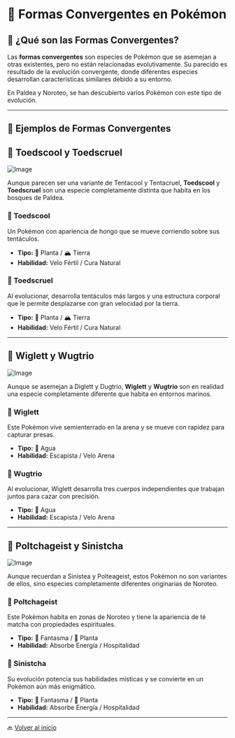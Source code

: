 # 🔄 Formas Convergentes en Pokémon  

## 🔄 ¿Qué son las Formas Convergentes?  

Las **formas convergentes** son especies de Pokémon que se asemejan a otras existentes, pero no están relacionadas evolutivamente. Su parecido es resultado de la evolución convergente, donde diferentes especies desarrollan características similares debido a su entorno.  

En Paldea y Noroteo, se han descubierto varios Pokémon con este tipo de evolución.  

---
## 🔄 Ejemplos de Formas Convergentes

## 🍄 Toedscool y Toedscruel  

![Image](https://github.com/user-attachments/assets/b65126d9-8f0b-41f0-a84c-46031a21d0e7)

Aunque parecen ser una variante de Tentacool y Tentacruel, **Toedscool** y **Toedscruel** son una especie completamente distinta que habita en los bosques de Paldea.  

### 🍄 Toedscool  
Un Pokémon con apariencia de hongo que se mueve corriendo sobre sus tentáculos.  

- **Tipo:** 🌿 Planta / 🏔️ Tierra  
- **Habilidad:** Velo Fértil / Cura Natural  

### 🍄 Toedscruel  
Al evolucionar, desarrolla tentáculos más largos y una estructura corporal que le permite desplazarse con gran velocidad por la tierra.  

- **Tipo:** 🌿 Planta / 🏔️ Tierra  
- **Habilidad:** Velo Fértil / Cura Natural  

---

## 🐍 Wiglett y Wugtrio  

![Image](https://github.com/user-attachments/assets/5d08c367-ce61-4f84-9e8f-362b46f6950b)

Aunque se asemejan a Diglett y Dugtrio, **Wiglett** y **Wugtrio** son en realidad una especie completamente diferente que habita en entornos marinos.  

### 🐍 Wiglett  
Este Pokémon vive semienterrado en la arena y se mueve con rapidez para capturar presas.  

- **Tipo:** 🌊 Agua  
- **Habilidad:** Escapista / Velo Arena  

### 🐍 Wugtrio  
Al evolucionar, Wiglett desarrolla tres cuerpos independientes que trabajan juntos para cazar con precisión.  

- **Tipo:** 🌊 Agua  
- **Habilidad:** Escapista / Velo Arena  

---

## 🍵 Poltchageist y Sinistcha 

![Image](https://github.com/user-attachments/assets/0a48da48-f866-45a3-8fcb-4384e70009d2)

Aunque recuerdan a Sinistea y Polteageist, estos Pokémon no son variantes de ellos, sino especies completamente diferentes originarias de Noroteo.  

### 🍵 Poltchageist  
Este Pokémon habita en zonas de Noroteo y tiene la apariencia de té matcha con propiedades espirituales.  

- **Tipo:** 👻 Fantasma / 🌿 Planta  
- **Habilidad:** Absorbe Energía / Hospitalidad  

### 🍵 Sinistcha  
Su evolución potencia sus habilidades místicas y se convierte en un Pokémon aún más enigmático.  

- **Tipo:** 👻 Fantasma / 🌿 Planta  
- **Habilidad:** Absorbe Energía / Hospitalidad  

---

🔙 [Volver al inicio](https://mvillegasuc.github.io/Proyecto_CS/VENCES/)

